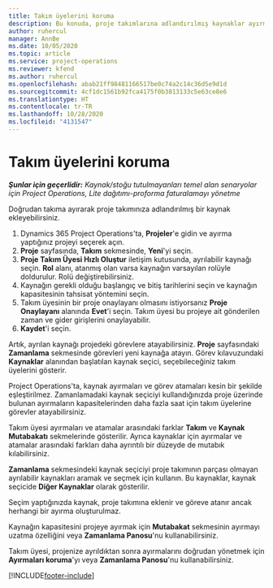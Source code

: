 ```yaml
---
title: Takım üyelerini koruma
description: Bu konuda, proje takımlarına adlandırılmış kaynaklar ayırma ve bunları görevlere atama hakkında bilgiler sağlanmaktadır.
author: ruhercul
manager: AnnBe
ms.date: 10/05/2020
ms.topic: article
ms.service: project-operations
ms.reviewer: kfend
ms.author: ruhercul
ms.openlocfilehash: abab21ff98481166517be0c74a2c14c36d5e9d1d
ms.sourcegitcommit: 4cf1dc1561b92fca4175f0b3813133c5e63ce8e6
ms.translationtype: HT
ms.contentlocale: tr-TR
ms.lasthandoff: 10/28/2020
ms.locfileid: "4131547"
---
```

# <a name="maintain-team-members"></a>Takım üyelerini koruma

_**Şunlar için geçerlidir:** Kaynak/stoğu tutulmayanları temel alan senaryolar için Project Operations, Lite dağıtımı-proforma faturalamayı yönetme_

Doğrudan takıma ayırarak proje takımınıza adlandırılmış bir kaynak ekleyebilirsiniz.

1. Dynamics 365 Project Operations'ta, **Projeler**'e gidin ve ayırma yaptığınız projeyi seçerek açın.
2. **Proje** sayfasında, **Takım** sekmesinde, **Yeni**'yi seçin. 
3. **Proje Takım Üyesi Hızlı Oluştur** iletişim kutusunda, ayrılabilir kaynağı seçin. **Rol** alanı, atanmış olan varsa kaynağın varsayılan rolüyle doldurulur. Rolü değiştirebilirsiniz. 
4. Kaynağın gerekli olduğu başlangıç ve bitiş tarihlerini seçin ve kaynağın kapasitesinin tahsisat yöntemini seçin. 
5. Takım üyesinin bir proje onaylayanı olmasını istiyorsanız **Proje Onaylayanı** alanında **Evet**'i seçin. Takım üyesi bu projeye ait gönderilen zaman ve gider girişlerini onaylayabilir. 
6. **Kaydet**'i seçin.

Artık, ayrılan kaynağı projedeki görevlere atayabilirsiniz. **Proje** sayfasındaki **Zamanlama** sekmesinde görevleri yeni kaynağa atayın. Görev kılavuzundaki **Kaynaklar** alanından başlatılan kaynak seçici, seçebileceğiniz takım üyelerini gösterir.


Project Operations'ta, kaynak ayırmaları ve görev atamaları kesin bir şekilde eşleştirilmez. Zamanlamadaki kaynak seçiciyi kullandığınızda proje üzerinde bulunan ayırmaların kapasitelerinden daha fazla saat için takım üyelerine görevler atayabilirsiniz.

Takım üyesi ayırmaları ve atamalar arasındaki farklar **Takım** ve **Kaynak Mutabakatı** sekmelerinde gösterilir. Ayrıca kaynaklar için ayırmalar ve atamalar arasındaki farkları daha ayrıntılı bir düzeyde de mutabık kılabilirsiniz.

**Zamanlama** sekmesindeki kaynak seçiciyi proje takımının parçası olmayan ayrılabilir kaynakları aramak ve seçmek için kullanın. Bu kaynaklar, kaynak seçicide **Diğer Kaynaklar** olarak gösterilir.

Seçim yaptığınızda kaynak, proje takımına eklenir ve göreve atanır ancak herhangi bir ayırma oluşturulmaz.

Kaynağın kapasitesini projeye ayırmak için **Mutabakat** sekmesinin ayırmayı uzatma özelliğini veya **Zamanlama Panosu**'nu kullanabilirsiniz.

Takım üyesi, projenize ayrıldıktan sonra ayırmalarını doğrudan yönetmek için **Ayırmaları koruma**'yı veya **Zamanlama Panosu**'nu kullanabilirsiniz.


[!INCLUDE[footer-include](../includes/footer-banner.md)]
